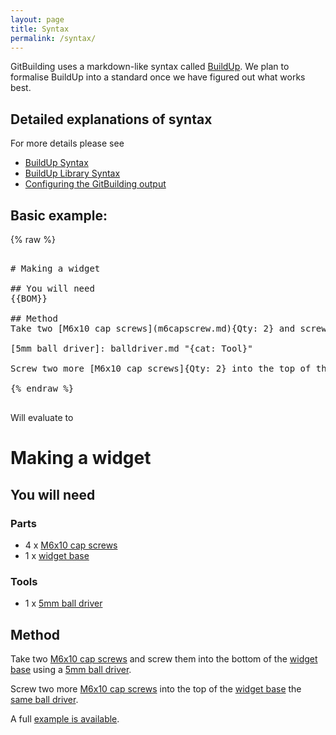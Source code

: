 ```yaml
---
layout: page
title: Syntax
permalink: /syntax/
---
```


GitBuilding uses a markdown-like syntax called [BuildUp]({{site.baseurl}}/syntax/buildup). We plan to formalise BuildUp into a standard once we have figured out what works best.

## Detailed explanations of syntax
For more details please see

* [BuildUp Syntax]({{site.baseurl}}/syntax/buildup)
* [BuildUp Library Syntax]({{site.baseurl}}/syntax/builduplibrary)
* [Configuring the GitBuilding output]({{site.baseurl}}/syntax/buildconfsyntax)

## Basic example:

{% raw %}
<pre class="example-block">

# Making a widget

## You will need
{{BOM}}

## Method
Take two [M6x10 cap screws](m6capscrew.md){Qty: 2} and screw them into the bottom of the [widget base](base.md){Qty:1} using a [5mm ball driver]{Qty: 1}.

[5mm ball driver]: balldriver.md "{cat: Tool}"

Screw two more [M6x10 cap screws]{Qty: 2} into the top of the [widget base] the [same ball driver][5mm ball driver]{Qty: 1}.

{% endraw %}

</pre>

Will evaluate to

<div class="example" markdown="1">

# Making a widget

## You will need


### Parts

* 4 x  [M6x10 cap screws]
* 1 x  [widget base]


### Tools

* 1 x  [5mm ball driver]


## Method
Take two [M6x10 cap screws] and screw them into the bottom of the [widget base] using a [5mm ball driver].

Screw two more [M6x10 cap screws] into the top of the [widget base] the [same ball driver][5mm ball driver].

[5mm ball driver]:balldriver
[M6x10 cap screws]:m6capscrew
[widget base]:base

</div >


A full [example is available](https://gitlab.com/bath_open_instrumentation_group/git-building-example).


